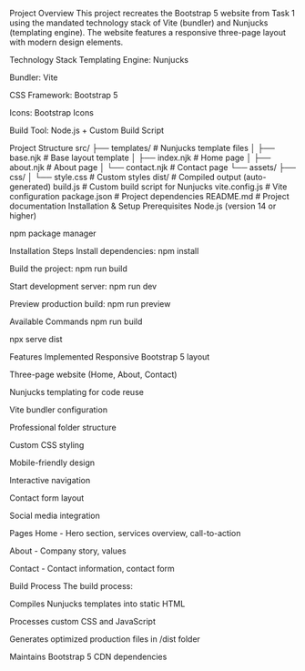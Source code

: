 Project Overview
This project recreates the Bootstrap 5 website from Task 1 using the mandated technology stack of Vite (bundler) and Nunjucks (templating engine). The website features a responsive three-page layout with modern design elements.

Technology Stack
Templating Engine: Nunjucks

Bundler: Vite

CSS Framework: Bootstrap 5

Icons: Bootstrap Icons

Build Tool: Node.js + Custom Build Script

Project Structure
src/
├── templates/           # Nunjucks template files
│   ├── base.njk        # Base layout template
│   ├── index.njk       # Home page
│   ├── about.njk       # About page
│   └── contact.njk     # Contact page
└── assets/
    ├── css/
    │   └── style.css   # Custom styles
dist/                   # Compiled output (auto-generated)
build.js               # Custom build script for Nunjucks
vite.config.js         # Vite configuration
package.json           # Project dependencies
README.md              # Project documentation
Installation & Setup
Prerequisites
Node.js (version 14 or higher)

npm package manager

Installation Steps
Install dependencies:
npm install

Build the project:
npm run build

Start development server:
npm run dev

Preview production build:
npm run preview

Available Commands
npm run build 

npx serve dist

Features Implemented
Responsive Bootstrap 5 layout

Three-page website (Home, About, Contact)

Nunjucks templating for code reuse

Vite bundler configuration

Professional folder structure

Custom CSS styling

Mobile-friendly design

Interactive navigation

Contact form layout

Social media integration

Pages
Home - Hero section, services overview, call-to-action

About - Company story, values

Contact - Contact information, contact form

Build Process
The build process:

Compiles Nunjucks templates into static HTML

Processes custom CSS and JavaScript

Generates optimized production files in /dist folder

Maintains Bootstrap 5 CDN dependencies